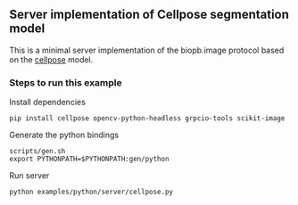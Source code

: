 ## Server implementation of Cellpose segmentation model
This is a minimal server implementation of the biopb.image protocol based on the [cellpose](https://www.cellpose.org/) model.

### Steps to run this example
Install dependencies
```
pip install cellpose opencv-python-headless grpcio-tools scikit-image
```
Generate the python bindings
```
scripts/gen.sh
export PYTHONPATH=$PYTHONPATH:gen/python
```
Run server
```
python examples/python/server/cellpose.py
```
